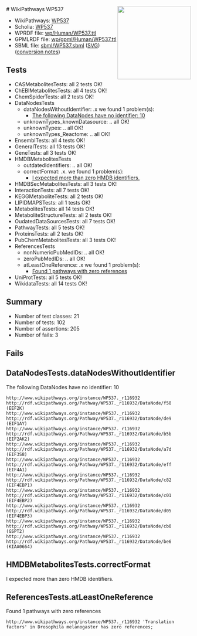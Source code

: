 <img style="float: right; width: 200px" src="../logo.png" />
# WikiPathways WP537

* WikiPathways: [WP537](https://identifiers.org/wikipathways:WP537)
* Scholia: [WP537](https://scholia.toolforge.org/wikipathways/WP537)
* WPRDF file: [wp/Human/WP537.ttl](../wp/Human/WP537.ttl)
* GPMLRDF file: [wp/gpml/Human/WP537.ttl](../wp/gpml/Human/WP537.ttl)
* SBML file: [sbml/WP537.sbml](../sbml/WP537.sbml) ([SVG](../sbml/WP537.svg)) ([conversion notes](../sbml/WP537.txt))

## Tests
* CASMetabolitesTests: all 2 tests OK!
* ChEBIMetabolitesTests: all 4 tests OK!
* ChemSpiderTests: all 2 tests OK!
* DataNodesTests
    * dataNodesWithoutIdentifier: .x we found 1 problem(s):
        * [The following DataNodes have no identifier: 10](#8792c490)
    * unknownTypes_knownDatasource: .. all OK!
    * unknownTypes: .. all OK!
    * unknownTypes_Reactome: .. all OK!
* EnsemblTests: all 4 tests OK!
* GeneralTests: all 13 tests OK!
* GeneTests: all 3 tests OK!
* HMDBMetabolitesTests
    * outdatedIdentifiers: .. all OK!
    * correctFormat: .x. we found 1 problem(s):
        * [I expected more than zero HMDB identifiers.](#ad154c1e)
* HMDBSecMetabolitesTests: all 3 tests OK!
* InteractionTests: all 7 tests OK!
* KEGGMetaboliteTests: all 2 tests OK!
* LIPIDMAPSTests: all 1 tests OK!
* MetabolitesTests: all 14 tests OK!
* MetaboliteStructureTests: all 2 tests OK!
* OudatedDataSourcesTests: all 7 tests OK!
* PathwayTests: all 5 tests OK!
* ProteinsTests: all 2 tests OK!
* PubChemMetabolitesTests: all 3 tests OK!
* ReferencesTests
    * nonNumericPubMedIDs: .. all OK!
    * zeroPubMedIDs: .. all OK!
    * atLeastOneReference: .x we found 1 problem(s):
        * [Found 1 pathways with zero references](#35eb778e)
* UniProtTests: all 5 tests OK!
* WikidataTests: all 14 tests OK!


## Summary

* Number of test classes: 21
* Number of tests: 102
* Number of assertions: 205
* Number of fails: 3

## Fails

<a name="8792c490" />

## DataNodesTests.dataNodesWithoutIdentifier

The following DataNodes have no identifier: 10
```
http://www.wikipathways.org/instance/WP537._r116932 http://rdf.wikipathways.org/Pathway/WP537._r116932/DataNode/f58 (EEF2K)
http://www.wikipathways.org/instance/WP537._r116932 http://rdf.wikipathways.org/Pathway/WP537._r116932/DataNode/de9 (EIF1AY)
http://www.wikipathways.org/instance/WP537._r116932 http://rdf.wikipathways.org/Pathway/WP537._r116932/DataNode/b5b (EIF2AK2)
http://www.wikipathways.org/instance/WP537._r116932 http://rdf.wikipathways.org/Pathway/WP537._r116932/DataNode/a7d (EIF3S8)
http://www.wikipathways.org/instance/WP537._r116932 http://rdf.wikipathways.org/Pathway/WP537._r116932/DataNode/eff (EIF4A1)
http://www.wikipathways.org/instance/WP537._r116932 http://rdf.wikipathways.org/Pathway/WP537._r116932/DataNode/c82 (EIF4EBP1)
http://www.wikipathways.org/instance/WP537._r116932 http://rdf.wikipathways.org/Pathway/WP537._r116932/DataNode/c01 (EIF4EBP2)
http://www.wikipathways.org/instance/WP537._r116932 http://rdf.wikipathways.org/Pathway/WP537._r116932/DataNode/d05 (EIF4EBP3)
http://www.wikipathways.org/instance/WP537._r116932 http://rdf.wikipathways.org/Pathway/WP537._r116932/DataNode/cb0 (GSPT2)
http://www.wikipathways.org/instance/WP537._r116932 http://rdf.wikipathways.org/Pathway/WP537._r116932/DataNode/be6 (KIAA0664)
```

<a name="ad154c1e" />

## HMDBMetabolitesTests.correctFormat

I expected more than zero HMDB identifiers.
<a name="35eb778e" />

## ReferencesTests.atLeastOneReference

Found 1 pathways with zero references
```
http://www.wikipathways.org/instance/WP537._r116932 'Translation factors' in Drosophila melanogaster has zero references; 
```

